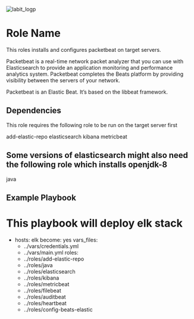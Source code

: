  ![labit_logp](artifacts/images/labit_logo.gif)

Role Name
=========

This roles installs and configures packetbeat on target servers. 

Packetbeat is a real-time network packet analyzer that you can use with Elasticsearch to provide an application monitoring and performance analytics system. Packetbeat completes the Beats platform by providing visibility between the servers of your network.

Packetbeat is an Elastic Beat. It’s based on the libbeat framework. 


Dependencies
------------

This role requires the following role to be run on the target server first

add-elastic-repo
elasticsearch
kibana
metricbeat

## Some versions of elasticsearch might also need the following role which installs openjdk-8

java


Example Playbook
----------------


# This playbook  will deploy elk stack
- hosts: elk
  become: yes
  vars_files: 
  - ../vars/credentials.yml
  - ../vars/main.yml
  roles:
  - ../roles/add-elastic-repo
  - ../roles/java
  - ../roles/elasticsearch
  - ../roles/kibana
  - ../roles/metricbeat
  - ../roles/filebeat
  - ../roles/auditbeat
  - ../roles/heartbeat
  - ../roles/config-beats-elastic

